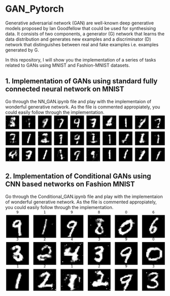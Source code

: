 # GAN_Pytorch
Generative adversarial network (GAN) are well-known deep generative models proposed by Ian Goodfellow that could be used for synthesising data. It consists of two components, a generator (G) network that learns the data distribution and generates new examples and a discriminator (D) network that distinguishes between real and fake examples i.e. examples generated by G. 

In this repository, I will show you the implementation of a series of tasks related to GANs using MNIST and Fashion-MNIST datasets.

## 1. Implementation of GANs using standard fully connected neural network on MNIST
Go through the NN_GAN.ipynb file and play with the implementaion of wonderful generative network.
As the file is commented appropiately, you could easily follow through the implementation. 
![Results after training](nngan.jpg)

## 2. Implementation of Conditional GANs using CNN based networks on Fashion MNIST
Go through the Conditional_GAN.ipynb file and play with the implementaion of wonderful generative network.
As the file is commented appropiately, you could easily follow through the implementation. 
![Results after training](conditionalgan.jpg)
